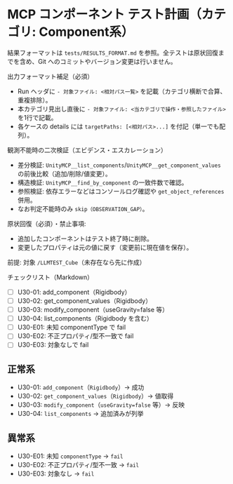 # MCP コンポーネント テスト計画（カテゴリ: Component系）

結果フォーマットは `tests/RESULTS_FORMAT.md` を参照。全テストは原状回復までを含め、Git へのコミットやバージョン変更は行いません。

出力フォーマット補足（必須）
- Run ヘッダに `- 対象ファイル: <相対パス一覧>` を記載（カテゴリ横断で合算、重複排除）。
- 本カテゴリ見出し直後に `- 対象ファイル: <当カテゴリで操作・参照したファイル>` を1行で記載。
- 各ケースの details には `targetPaths: [<相対パス>...]` を付記（単一でも配列）。

観測不能時の二次検証（エビデンス・エスカレーション）
- 差分検証: `UnityMCP__list_components`/`UnityMCP__get_component_values` の前後比較（追加/削除/値変更）。
- 構造検証: `UnityMCP__find_by_component` の一致件数で確認。
- 参照検証: 依存エラーなどはコンソールログ確認や `get_object_references` 併用。
- なお判定不能時のみ `skip（OBSERVATION_GAP）`。

原状回復（必須）・禁止事項:
- 追加したコンポーネントはテスト終了時に削除。
- 変更したプロパティは元の値に戻す（変更前に現在値を保存）。

前提: 対象 `/LLMTEST_Cube`（未存在なら先に作成）

チェックリスト（Markdown）
- [ ] U30-01: add_component（Rigidbody）
- [ ] U30-02: get_component_values（Rigidbody）
- [ ] U30-03: modify_component（useGravity=false 等）
- [ ] U30-04: list_components（Rigidbody を含む）
- [ ] U30-E01: 未知 componentType で fail
- [ ] U30-E02: 不正プロパティ/型不一致で fail
- [ ] U30-E03: 対象なしで fail

## 正常系

- U30-01: `add_component`（`Rigidbody`）→ 成功
- U30-02: `get_component_values`（`Rigidbody`）→ 値取得
- U30-03: `modify_component`（`useGravity=false` 等）→ 反映
- U30-04: `list_components` → 追加済みが列挙

## 異常系

- U30-E01: 未知 `componentType` → `fail`
- U30-E02: 不正プロパティ/型不一致 → `fail`
- U30-E03: 対象なし → `fail`
